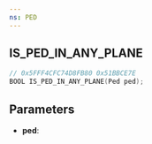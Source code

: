 ```yaml
---
ns: PED
---
```

## IS_PED_IN_ANY_PLANE

```c
// 0x5FFF4CFC74D8FB80 0x51BBCE7E
BOOL IS_PED_IN_ANY_PLANE(Ped ped);
```

## Parameters
* **ped**:
